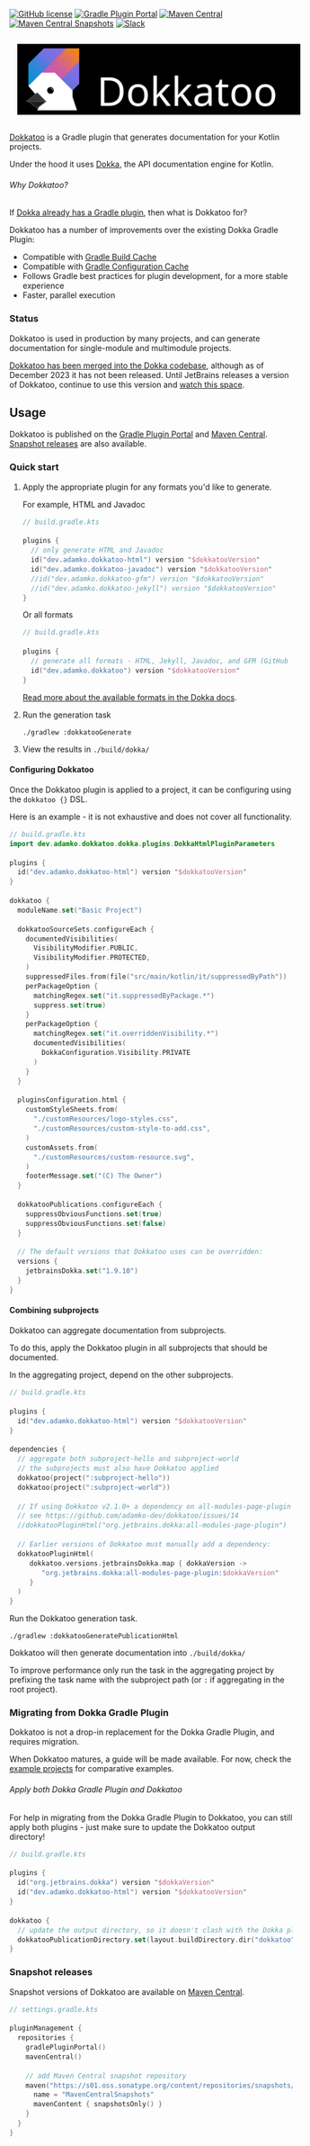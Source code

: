 [![GitHub license](https://img.shields.io/github/license/adamko-dev/dokkatoo?style=for-the-badge)](https://github.com/adamko-dev/dokkatoo/blob/main/LICENSE)
[![Gradle Plugin Portal](https://img.shields.io/gradle-plugin-portal/v/dev.adamko.dokkatoo?style=for-the-badge&logo=gradle)](https://plugins.gradle.org/search?term=dokkatoo)
[![Maven Central](https://img.shields.io/maven-central/v/dev.adamko.dokkatoo/dokkatoo-plugin?style=for-the-badge&logo=apache-maven&color=6545e7&link=https%3A%2F%2Fsearch.maven.org%2Fsearch%3Fq%3Dg%3Adev.adamko.dokkatoo)](https://search.maven.org/search?q=g:dev.adamko.dokkatoo)
[![Maven Central Snapshots](https://img.shields.io/maven-metadata/v?label=MAVEN%20SNAPSHOT&metadataUrl=https%3A%2F%2Fs01.oss.sonatype.org%2Fcontent%2Frepositories%2Fsnapshots%2Fdev%2Fadamko%2Fdokkatoo%2Fdokkatoo-plugin%2Fmaven-metadata.xml&style=for-the-badge&logo=apache-maven)](https://s01.oss.sonatype.org/content/repositories/snapshots/dev/adamko/dokkatoo/dokkatoo-plugin/)
[![Slack](https://img.shields.io/badge/slack-%23dokka-white.svg?&style=for-the-badge&logo=slack)](https://slack-chats.kotlinlang.org/c/dokka)

<picture>
  <img alt="Dokkatoo Logo" src="./modules/docs/images/banner.svg" style="margin: 1em">
</picture>

[Dokkatoo](https://github.com/adamko-dev/dokkatoo) is a Gradle plugin that generates documentation
for your Kotlin projects.

Under the hood it uses [Dokka](https://github.com/Kotlin/dokka/),
the API documentation engine for Kotlin.


###### Why Dokkatoo?

If
[Dokka already has a Gradle plugin](https://kotlinlang.org/docs/dokka-gradle.html),
then what is Dokkatoo for?

Dokkatoo has a number of improvements over the existing Dokka Gradle Plugin:

* Compatible with [Gradle Build Cache](https://docs.gradle.org/current/userguide/build_cache.html)
* Compatible with
  [Gradle Configuration Cache](https://docs.gradle.org/current/userguide/configuration_cache.html)
* Follows Gradle best practices for plugin development, for a more stable experience
* Faster, parallel execution


### Status

Dokkatoo is used in production by many projects, and can generate documentation for single-module 
and multimodule projects.

[Dokkatoo has been merged into the Dokka codebase](https://github.com/Kotlin/dokka/pull/3188),
although as of December 2023 it has not been released. 
Until JetBrains releases a version of Dokkatoo, continue to use this version and
[watch this space](https://github.com/Kotlin/dokka/issues/3131).


## Usage

Dokkatoo is published on the 
[Gradle Plugin Portal](https://plugins.gradle.org/search?term=dokkatoo)
and
[Maven Central](https://search.maven.org/search?q=g:dev.adamko.dokkatoo).
[Snapshot releases](#snapshot-releases) are also available.


### Quick start

1. Apply the appropriate plugin for any formats you'd like to generate.

   For example, HTML and Javadoc
   ```kotlin
   // build.gradle.kts
   
   plugins {
     // only generate HTML and Javadoc
     id("dev.adamko.dokkatoo-html") version "$dokkatooVersion"
     id("dev.adamko.dokkatoo-javadoc") version "$dokkatooVersion"
     //id("dev.adamko.dokkatoo-gfm") version "$dokkatooVersion"
     //id("dev.adamko.dokkatoo-jekyll") version "$dokkatooVersion"
   }
   ```
   Or all formats

   ```kotlin
   // build.gradle.kts
  
   plugins {
     // generate all formats - HTML, Jekyll, Javadoc, and GFM (GitHub Flavoured Markdown)
     id("dev.adamko.dokkatoo") version "$dokkatooVersion"
   }
   ```
   [Read more about the available formats in the Dokka docs](https://github.com/Kotlin/dokka#output-formats).
2. Run the generation task

   ```shell
   ./gradlew :dokkatooGenerate
   ```

3. View the results in `./build/dokka/`


#### Configuring Dokkatoo

Once the Dokkatoo plugin is applied to a project, it can be configuring using the `dokkatoo {}` DSL.

Here is an example - it is not exhaustive and does not cover all functionality.

```kotlin
// build.gradle.kts
import dev.adamko.dokkatoo.dokka.plugins.DokkaHtmlPluginParameters

plugins {
  id("dev.adamko.dokkatoo-html") version "$dokkatooVersion"
}

dokkatoo {
  moduleName.set("Basic Project")

  dokkatooSourceSets.configureEach {
    documentedVisibilities(
      VisibilityModifier.PUBLIC,
      VisibilityModifier.PROTECTED,
    )
    suppressedFiles.from(file("src/main/kotlin/it/suppressedByPath"))
    perPackageOption {
      matchingRegex.set("it.suppressedByPackage.*")
      suppress.set(true)
    }
    perPackageOption {
      matchingRegex.set("it.overriddenVisibility.*")
      documentedVisibilities(
        DokkaConfiguration.Visibility.PRIVATE
      )
    }
  }

  pluginsConfiguration.html {
    customStyleSheets.from(
      "./customResources/logo-styles.css",
      "./customResources/custom-style-to-add.css",
    )
    customAssets.from(
      "./customResources/custom-resource.svg",
    )
    footerMessage.set("(C) The Owner")
  }

  dokkatooPublications.configureEach {
    suppressObviousFunctions.set(true)
    suppressObviousFunctions.set(false)
  }

  // The default versions that Dokkatoo uses can be overridden:
  versions {
    jetbrainsDokka.set("1.9.10")
  }
}
```


#### Combining subprojects

Dokkatoo can aggregate documentation from subprojects.

To do this, apply the Dokkatoo plugin in all subprojects that should be documented.

In the aggregating project, depend on the other subprojects.

```kts
// build.gradle.kts

plugins {
  id("dev.adamko.dokkatoo-html") version "$dokkatooVersion"
}

dependencies {
  // aggregate both subproject-hello and subproject-world
  // the subprojects must also have Dokkatoo applied
  dokkatoo(project(":subproject-hello"))
  dokkatoo(project(":subproject-world"))

  // If using Dokkatoo v2.1.0+ a dependency on all-modules-page-plugin is no longer required,
  // see https://github.com/adamko-dev/dokkatoo/issues/14
  //dokkatooPluginHtml("org.jetbrains.dokka:all-modules-page-plugin") 

  // Earlier versions of Dokkatoo must manually add a dependency:
  dokkatooPluginHtml(
     dokkatoo.versions.jetbrainsDokka.map { dokkaVersion ->
        "org.jetbrains.dokka:all-modules-page-plugin:$dokkaVersion"
     }
  )
}
```

Run the Dokkatoo generation task.

```shell
./gradlew :dokkatooGeneratePublicationHtml
```

Dokkatoo will then generate documentation into `./build/dokka/`

To improve performance only run the task in the aggregating project by prefixing the task name with
the subproject path (or `:` if aggregating in the root project).


### Migrating from Dokka Gradle Plugin

Dokkatoo is not a drop-in replacement for the Dokka Gradle Plugin, and requires migration.

When Dokkatoo matures, a guide will be made available. For now, check the
[example projects](./examples#readme) for comparative examples.


###### Apply both Dokka Gradle Plugin and Dokkatoo

For help in migrating from the Dokka Gradle Plugin to Dokkatoo, you can still apply both plugins -
just make sure to update the Dokkatoo output directory!

```kotlin
// build.gradle.kts

plugins {
  id("org.jetbrains.dokka") version "$dokkaVersion"
  id("dev.adamko.dokkatoo-html") version "$dokkatooVersion"
}

dokkatoo {
  // update the output directory, so it doesn't clash with the Dokka plugin! 
  dokkatooPublicationDirectory.set(layout.buildDirectory.dir("dokkatoo"))
}
```

### Snapshot releases

Snapshot versions of Dokkatoo are available on 
[Maven Central](https://s01.oss.sonatype.org/content/repositories/snapshots/dev/adamko/dokkatoo/dokkatoo-plugin/).

```kts
// settings.gradle.kts

pluginManagement {
  repositories {
    gradlePluginPortal()
    mavenCentral()

    // add Maven Central snapshot repository
    maven("https://s01.oss.sonatype.org/content/repositories/snapshots/") {
      name = "MavenCentralSnapshots"
      mavenContent { snapshotsOnly() }
    }
  }
}
```
